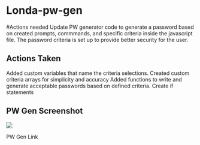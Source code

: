 # Londa-pw-gen
#Actions needed
Update PW generator code to generate a password based on created prompts, commmands, and specific criteria inside the javascript file. The password criteria is set up to provide better security for the user.

## Actions Taken
Added custom variables that name the criteria selections.
Created custom criteria arrays for simplicity and accuracy
Added functions to write and generate acceptable passwords based on defined criteria.
Create if statements  



## PW Gen Screenshot 

<div>
  <img src="/Londa-pw-gen/Assets/pwscreenshot.jpg"/>
  </div>

PW Gen Link
